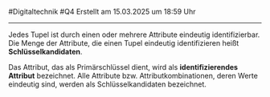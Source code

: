 #Digitaltechnik #Q4 Erstellt am 15.03.2025 um 18:59 Uhr

---

Jedes Tupel ist durch einen oder mehrere Attribute eindeutig identifizierbar.
Die Menge der Attribute, die einen Tupel eindeutig identifizieren heißt **Schlüsselkandidaten**.

Das Attribut, das als Primärschlüssel dient, wird als **identifizierendes Attribut** bezeichnet.
Alle Attribute bzw. Attributkombinationen, deren Werte eindeutig sind, werden als Schlüsselkandidaten bezeichnet.